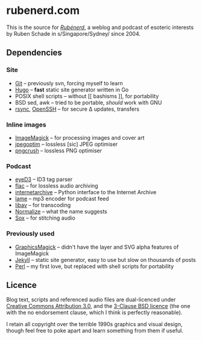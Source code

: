 # rubenerd.com

This is the source for *[Rubénerd](https://rubenerd.com)*, a weblog and podcast of esoteric interests by Ruben Schade in s/Singapore/Sydney/ since 2004.


## Dependencies

### Site
* [Git](https://git-scm.com/) – previously svn, forcing myself to learn
* [Hugo](http://gohugo.io) – **fast** static site generator written in Go
* POSIX shell scripts – without \[\[ bashisms \]\], for portability
* BSD sed, awk – tried to be portable, *should* work with GNU
* [rsync](https://rsync.samba.org/), [OpenSSH](http://www.openssh.com/) – for secure ∆ updates, transfers

### Inline images
* [ImageMagick](http://www.imagemagick.org) – for processing images and cover art
* [jpegoptim](https://github.com/tjko/jpegoptim) – lossless [sic] JPEG optimiser
* [pngcrush](http://pmt.sourceforge.net/pngcrush/) – lossless PNG optimiser

### Podcast
* [eyeD3](http://eyed3.nicfit.net/) – ID3 tag parser
* [flac](https://xiph.org/flac/) – for lossless audio archiving
* [internetarchive](https://github.com/jjjake/internetarchive) – Python interface to the Internet Archive
* [lame](http://lame.sourceforge.net/) – mp3 encoder for podcast feed
* [libav](https://libav.org/) – for transcoding
* [Normalize](http://normalize.nongnu.org/) – what the name suggests
* [Sox](http://sox.sourceforge.net/) – for stitching audio

### Previously used
* [GraphicsMagick](http://www.graphicsmagick.org/) – didn't have the layer and SVG alpha features of ImageMagick
* [Jekyll](http://jekyllrb.com) – static site generator, easy to use but slow on thousands of posts
* [Perl](http://perl.org) – my first love, but replaced with shell scripts for portability


## Licence
Blog text, scripts and referenced audio files are dual-licenced under [Creative Commons Attribution 3.0](https://creativecommons.org/licenses/by/3.0/), and the [3-Clause BSD licence](http://opensource.org/licenses/BSD-3-Clause) (the one with the no endorsement clause, which I think is perfectly reasonable).

I retain all copyright over the terrible 1990s graphics and visual design, though feel free to poke apart and learn something from them if useful.

